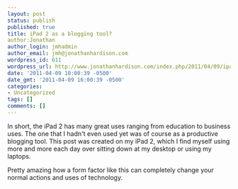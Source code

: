 ```yaml
---
layout: post
status: publish
published: true
title: iPad 2 as a blogging tool?
author:Jonathan
author_login: jmhadmin
author_email: jmh@jonathanhardison.com
wordpress_id: 611
wordpress_url: http://www.jonathanhardison.com/index.php/2011/04/09/ipad-2-as-a-blogging-tool/
date: '2011-04-09 10:00:39 -0500'
date_gmt: '2011-04-09 16:00:39 -0500'
categories:
- Uncategorized
tags: []
comments: []
---
```

In short, the iPad 2 has many great uses ranging from education to business uses. The one that I hadn't even used yet was of course as a productive blogging tool. This post was created on my iPad 2, which I find myself using more and more each day over sitting down at my desktop or using my laptops.

Pretty amazing how a form factor like this can completely change your normal actions and uses of technology.
